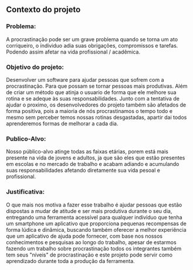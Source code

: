 ## Contexto do projeto

### Problema:
A procrastinação pode ser um grave problema quando se torna um ato corriqueiro, o índividuo adia suas obrigações, compromissos e tarefas. Podendo assim afetar na vida profissional / acadêmica.

### Objetivo do projeto:
Desenvolver um software para ajudar pessoas que sofrem com a procrastinação. Para que possam se tornar pessoas mais produtivas. Além de criar um método que atinja o usuario de forma que ele melhore sua rotina e se adeque às suas responsabilidades. Junto com a tentativa de ajudar o proximo, os desenvolvedores do projeto também são afetados de forma positiva, pois a maioria de nós procrastinamos o tempo todo e mesmo sem perceber temos nossas rotinas desgastadas, apartir dai todos aprenderemos formas de melhorar a cada dia.

### Publico-Alvo:
Nosso público-alvo atinge todas as faixas etárias, porem está mais presente na vida de jovens e adultos, ja que são eles que estão presentes em escolas e no mercado de trabalho e acabam adiando e acumulando suas responsabilidades afetando diretamente sua vida pesoal e profissional.

### Justificativa: 
O que mais nos motiva a fazer esse trabalho é ajudar pessoas que estão dispostas a mudar de atitude e ser mais produtiva durante o seu dia, entregando uma ferramenta acessível para qualquer indivíduo que tenha um smartphone um aplicativo que proporciona pequenas recompensas de forma lúdica e dinâmica, buscando também oferecer a melhor experiência que um aplicativo de ajuda pode fornecer, com base nos nossos conhecimentos e pesquisas ao longo do trabalho, apesar de estarmos fazendo um trabalho sobre procrastinação todos os integrantes também tem seus "níveis" de procrastinação e este projeto pode servir como aprendizado durante toda a produção da ferramenta.
